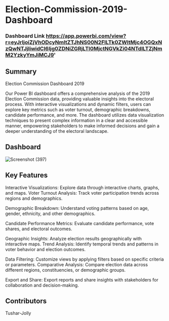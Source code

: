 # Election-Commission-2019-Dashboard
### Dashboard Link https://app.powerbi.com/view?r=eyJrIjoiZjVhODcyNmItZTJhNS00N2FlLTk0ZWItMjc4OGQxNzQwNTJjIiwidCI6Ijg0ZDNiZGRjLTI0MjctNGVkZi04NTdlLTZjNmM2YzkyYmJiMCJ9'
## Summary

Election Commission Dashboard 2019
 
Our Power BI dashboard offers a comprehensive analysis of the 2019 Election Commission data, providing valuable insights into the electoral process. With interactive visualizations and dynamic filters, users can explore key metrics such as voter turnout, demographic breakdowns, candidate performance, and more. The dashboard utilizes data visualization techniques to present complex information in a clear and accessible manner, empowering stakeholders to make informed decisions and gain a deeper understanding of the electoral landscape.

## Dashboard
![Screenshot (397)](https://github.com/tushar-jolly/Election-Commission-2019-Dashboard/assets/167069552/1e0a4bfb-5dbb-4ac6-8c8d-61a35bb0ff0c)



## Key Features

Interactive Visualizations: Explore data through interactive charts, graphs, and maps.
Voter Turnout Analysis: Track voter participation trends across regions and demographics.

Demographic Breakdown: Understand voting patterns based on age, gender, ethnicity, and other 
demographics.

Candidate Performance Metrics: Evaluate candidate performance, vote shares, and electoral outcomes.

Geographic Insights: Analyze election results geographically with interactive maps.
Trend Analysis: Identify temporal trends and patterns in voter behavior and election outcomes.

Data Filtering: Customize views by applying filters based on specific criteria or parameters.
Comparative Analysis: Compare election data across different regions, constituencies, or demographic groups.

Export and Share: Export reports and share insights with stakeholders for collaboration and decision-making.

## Contributors

Tushar-Jolly

